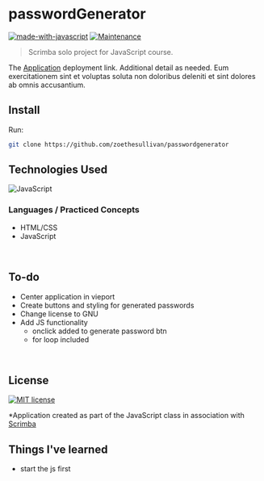 
# passwordGenerator

[![made-with-javascript](https://img.shields.io/badge/Made%20with-JavaScript-1f425f.svg)](https://www.javascript.com) [![Maintenance](https://img.shields.io/badge/Maintained%3F-no-red.svg)](https://bitbucket.org/lbesson/ansi-colors) 

> Scrimba solo project for JavaScript course.

The [Application](z.netlify.app/) deployment link. Additional detail as needed. Eum exercitationem sint et voluptas soluta non doloribus deleniti et sint dolores ab omnis accusantium. 

## Install

Run:

```sh
git clone https://github.com/zoethesullivan/passwordgenerator
```

## Technologies Used

![JavaScript](https://img.shields.io/badge/javascript-%23323330.svg?style=for-the-badge&logo=javascript&logoColor=%23F7DF1E)

### Languages / Practiced Concepts

- HTML/CSS
- JavaScript

</br>

## To-do

- Center application in vieport
- Create buttons and styling for generated passwords
- Change license to GNU
- Add JS functionality
  - onclick added to generate password btn
  - for loop included

</br>

## License

[![MIT license](https://img.shields.io/badge/License-MIT-blue.svg)](https://lbesson.mit-license.org/)

*Application created as part of the JavaScript class in association with [Scrimba](https://scrimba.com/)

## Things I've learned

- start the js first

